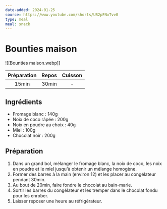 ```yaml
---
date-added: 2024-01-25
source: https://www.youtube.com/shorts/UB2pFNxTvv0
type: meal
meal: snack
---
```


# Bounties maison

![[Bounties maison.webp]]

| Préparation | Repos | Cuisson |
|:-----------:|:-----:|:-------:|
|    15min    | 30min |    -    |

## Ingrédients

- Fromage blanc : 140g
- Noix de coco râpée : 200g
- Noix en poudre au choix : 40g
- Miel : 100g
- Chocolat noir : 200g

## Préparation

1. Dans un grand bol, mélanger le fromage blanc, la noix de coco, les noix en poudre et le miel jusqu'à obtenir un mélange homogène.
2. Former des barres à la main (environ 12) et les placer au congélateur pendant 30min.
3. Au bout de 20min, faire fondre le chocolat au bain-marie.
4. Sortir les barres du congélateur et les tremper dans le chocolat fondu pour les enrober.
5. Laisser reposer une heure au réfrigérateur.
